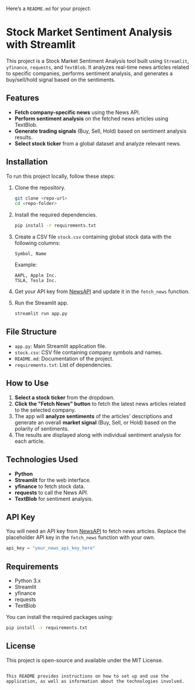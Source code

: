 Here’s a `README.md` for your project:


# Stock Market Sentiment Analysis with Streamlit

This project is a Stock Market Sentiment Analysis tool built using `Streamlit`, `yfinance`, `requests`, and `TextBlob`. It analyzes real-time news articles related to specific companies, performs sentiment analysis, and generates a buy/sell/hold signal based on the sentiments.

## Features

- **Fetch company-specific news** using the News API.
- **Perform sentiment analysis** on the fetched news articles using TextBlob.
- **Generate trading signals** (Buy, Sell, Hold) based on sentiment analysis results.
- **Select stock ticker** from a global dataset and analyze relevant news.

## Installation

To run this project locally, follow these steps:

1. Clone the repository.

   ```bash
   git clone <repo-url>
   cd <repo-folder>
   ```

2. Install the required dependencies.

   ```bash
   pip install -r requirements.txt
   ```

3. Create a CSV file `stock.csv` containing global stock data with the following columns:

   ```
   Symbol, Name
   ```

   Example:
   ```
   AAPL, Apple Inc.
   TSLA, Tesla Inc.
   ```

4. Get your API key from [NewsAPI](https://newsapi.org/) and update it in the `fetch_news` function.

5. Run the Streamlit app.

   ```bash
   streamlit run app.py
   ```

## File Structure

- `app.py`: Main Streamlit application file.
- `stock.csv`: CSV file containing company symbols and names.
- `README.md`: Documentation of the project.
- `requirements.txt`: List of dependencies.

## How to Use

1. **Select a stock ticker** from the dropdown.
2. **Click the "Fetch News" button** to fetch the latest news articles related to the selected company.
3. The app will **analyze sentiments** of the articles' descriptions and generate an overall **market signal** (Buy, Sell, or Hold) based on the polarity of sentiments.
4. The results are displayed along with individual sentiment analysis for each article.

## Technologies Used

- **Python**
- **Streamlit** for the web interface.
- **yfinance** to fetch stock data.
- **requests** to call the News API.
- **TextBlob** for sentiment analysis.

## API Key

You will need an API key from [NewsAPI](https://newsapi.org/) to fetch news articles. Replace the placeholder API key in the `fetch_news` function with your own.

```python
api_key = "your_news_api_key_here"
```

## Requirements

- Python 3.x
- Streamlit
- yfinance
- requests
- TextBlob

You can install the required packages using:

```bash
pip install -r requirements.txt
```

## License

This project is open-source and available under the MIT License.
```

This README provides instructions on how to set up and use the application, as well as information about the technologies involved.
